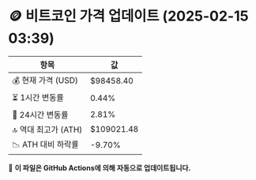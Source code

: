 # 🪙 비트코인 가격 업데이트 (2025-02-15 03:39)

| 항목                | 값 |
|--------------------|----------------|
| 💰 현재 가격 (USD) | $98458.40 |
| ⏳ 1시간 변동률    | 0.44% |
| 📆 24시간 변동률   | 2.81% |
| 🔝 역대 최고가 (ATH) | $109021.48 |
| 📉 ATH 대비 하락률 | -9.70% |

🔄 **이 파일은 GitHub Actions에 의해 자동으로 업데이트됩니다.**
